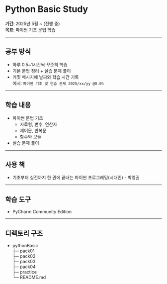 # Python Basic Study

**기간**: 2025년 5월 ~ (진행 중)  
**목표**: 파이썬 기초 문법 학습

---

## 공부 방식
- 하루 0.5~1시간씩 꾸준히 학습
- 기본 문법 정리 + 실습 문제 풀이
- 커밋 메시지에 날짜와 학습 시간 기록  
  예시: `파이썬 기초 및 연습 문제 2025/xx/yy @0.0h`

---

## 학습 내용
- 파이썬 문법 기초
    - 자료형, 변수, 연산자
    - 제어문, 반복문
    - 함수와 모듈
- 실습 문제 풀이

---

## 사용 책
- 기초부터 실전까지 한 권에 끝내는 파이썬 프로그래밍(시대인) - 박영권

---

## 학습 도구
- PyCharm Community Edition

---

## 디렉토리 구조
- pythonBasic  
  ├─ pack01  
  ├─ pack02  
  ├─ pack03  
  ├─ pack04  
  ├─ practice  
  └─ README.md



